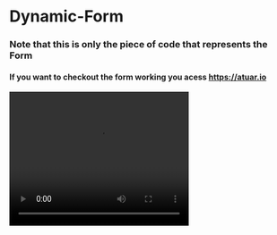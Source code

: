 # Dynamic-Form

### Note that this is only the piece of code that represents the Form

#### If you want to checkout the form working you acess https://atuar.io

<video width="320" height="240" controls>
  <source src="Form Demo.mp4" type="video/mp4">
</video>
